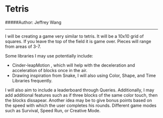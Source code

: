 # **Tetris**

#####Author: Jeffrey Wang

---

I will be creating a game very similar to tetris. It will be a 10x10 grid of squares. If you leave the top of the field it is game over. 
Pieces will range from areas of 3-7.

Some libraries I may use potentially include: 
* Cinder-leapMotion
, which will help with the deceleration and acceleration of blocks once in the air. 
* Drawing inspiration from Snake, I will also using Color, Shape, and Time Libraries frequently. 

I will also aim to include a leaderboard through Queries. Additionally, I may add additional features such as if three blocks of the same color touch, then the blocks dissapear. Another idea may be to give bonus points based on the speed with which the user completes his rounds. Different game modes such as Survival, Speed Run, or Creative Mode.